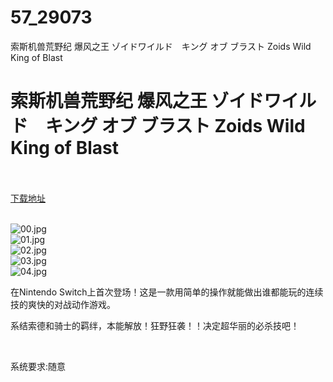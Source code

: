 # 57_29073
索斯机兽荒野纪 爆风之王 ゾイドワイルド　キング オブ ブラスト Zoids Wild King of Blast
# 索斯机兽荒野纪 爆风之王 ゾイドワイルド　キング オブ ブラスト Zoids Wild King of Blast
 <br/></br>
[下载地址](https://www.switch520.cc/article/29073 "下载地址")
<br/></br>

<p><img title="00.jpg" src="https://www.switch520.cc/muke_img/2022_04_03_8eb4ff2c4fd9f.jpg" alt="00.jpg"><br>
<img title="01.jpg" src="https://www.switch520.cc/muke_img/2022_04_03_6f1b7b34408d5.jpg" alt="01.jpg"><br>
<img title="02.jpg" src="https://www.switch520.cc/muke_img/2022_04_03_312c04c7d7582.jpg" alt="02.jpg"><br>
<img title="03.jpg" src="https://www.switch520.cc/muke_img/2022_04_03_7e9e5c46d78d6.jpg" alt="03.jpg"><br>
<img title="04.jpg" src="https://www.switch520.cc/muke_img/2022_04_03_dae91cacd0a96.jpg" alt="04.jpg"></p>
<p>在Nintendo Switch上首次登场！这是一款用简单的操作就能做出谁都能玩的连续技的爽快的对战动作游戏。</p>
<p>系结索德和骑士的羁绊，本能解放！狂野狂袭！！决定超华丽的必杀技吧！</p>
<p>&nbsp;</p>
<p>系统要求:随意</p>



<p>&nbsp;</p>
